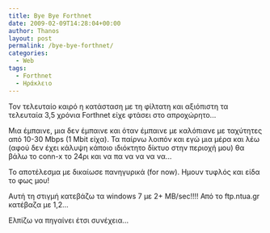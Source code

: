 ```yaml
---
title: Bye Bye Forthnet
date: 2009-02-09T14:28:04+00:00
author: Thanos
layout: post
permalink: /bye-bye-forthnet/
categories:
  - Web
tags:
  - Forthnet
  - Ηράκλειο
---
```

Τον τελευταίο καιρό η κατάσταση με τη φίλτατη και αξιόπιστη τα τελευταία 3,5 χρόνια Forthnet είχε φτάσει στο απροχώρητο...

Μια έμπαινε, μια δεν έμπαινε και όταν έμπαινε με καλόπιανε με ταχύτητες από 10-30 Mbps (1 Mbit είχα). Τα παίρνω λοιπόν και εγώ μια μέρα και λέω (αφού δεν έχει κάλυψη κάποιο ιδιόκτητο δίκτυο στην περιοχή μου) θα βάλω το conn-x το 24ρι και να πα να να να να...

To αποτέλεσμα με δικαίωσε πανηγυρικά (for now). Ημουν τυφλός και είδα το φως μου!

Αυτή τη στιγμή κατεβάζω τα windows 7 με 2+ ΜΒ/sec!!!! Από το ftp.ntua.gr κατέβαζα με 1,2…  

Ελπίζω να πηγαίνει έτσι συνέχεια…